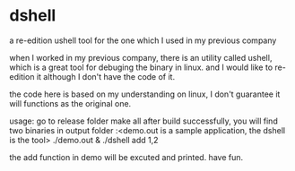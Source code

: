 # dshell
a re-edition ushell tool for the one which I used in my previous company 

when I worked in my previous company, there is an utility called ushell, which is a great tool for debuging the binary in linux.
and I would like to re-edition it although I don't have the code of it.

the code here is based on my understanding on linux, I don't guarantee it will functions as the original one.

usage:
go to release folder
make all
after build successfully, you will find two binaries in output folder
:<demo.out is a sample application, the dshell is the tool>
./demo.out &
./dshell
add 1,2

the add function in demo will be excuted and printed.
have fun.


